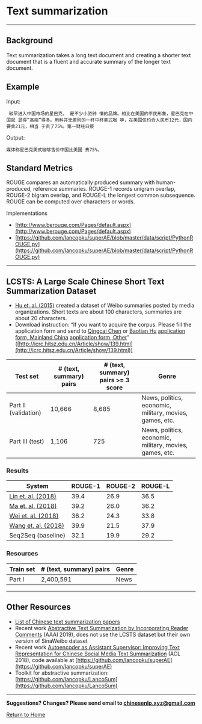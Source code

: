 # Text summarization

---

## Background

Text summarization takes a long text document and creating a shorter text document that is a fluent and accurate summary of the longer text document.

## Example

Input:

```
 较早进入中国市场的星巴克， 是不少小资钟 情的品牌。相比在美国的平民形象，星巴克在中国就 显得“高端”得多。用料并无差别的一杯中杯美式咖 啡，在美国仅约合人民币12元，国内要卖21元，相当 于贵了75%。第一财经日报 
```

Output:

```
媒体称星巴克美式咖啡售价中国比美国 贵75%。
```

## Standard Metrics

ROUGE compares an automatically produced summary with human-produced, reference summaries.  ROUGE-1 records unigram overlap, ROUGE-2 bigram overlap, and ROUGE-L the longest common subsequence.   ROUGE can be computed over characters or words.

Implementations
* [http://www.berouge.com/Pages/default.aspx](http://www.berouge.com/Pages/default.aspx) 
* [https://github.com/lancopku/superAE/blob/master/data/script/PythonROUGE.py](https://github.com/lancopku/superAE/blob/master/data/script/PythonROUGE.py) 


---

## LCSTS: A Large Scale Chinese Short Text Summarization Dataset

* [Hu et. al. (2015)](https://arxiv.org/pdf/1506.05865.pdf) created a dataset of Weibo summaries posted by media organizations.  Short texts are about 100 characters, summaries are about 20 characters.
* Download instruction: “If you want to acquire the corpus. Please fill the application form and send to [Qingcai Chen](qingcai.chen@hit.edu.cn) or [Baotian Hu](baotianchina@gmail.com) [application form, Mainland China](http://pan.baidu.com/s/1eQCUL1K)   [application form, Other]((https://www.dropbox.com/s/g9623j3hsx3yjij/Application%20form.pdf?dl=0))” ([http://icrc.hitsz.edu.cn/Article/show/139.html](http://icrc.hitsz.edu.cn/Article/show/139.html))
  
| Test set  | # (text, summary) pairs | # (text, summary) pairs >= 3 score | Genre |
| --- | --- | --- | --- |
| Part II (validation) | 10,666 | 8,685 | News, politics, economic, military, movies, games, etc. |
| Part III (test) | 1,106 | 725 | News, politics, economic, military, movies, games, etc. |
  
### Results

| System | ROUGE-1 | ROUGE-2 | ROUGE-L |
| --- | --- | --- | --- |
| [Lin et. al. (2018)](https://arxiv.org/pdf/1805.03989.pdf) | 39.4 | 26.9 | 36.5 |
| [Ma et. al. (2018)](https://arxiv.org/pdf/1805.04869v1.pdf) | 39.2 | 26.0 | 36.2 |
| [Wei et. al. (2018)](https://arxiv.org/pdf/1805.04033v1.pdf) | 36.2 | 24.3 | 33.8 |
| [Wang et. al. (2018)](https://arxiv.org/pdf/1805.03616.pdf) | 39.9 | 21.5 | 37.9 |
| Seq2Seq (baseline) | 32.1 | 19.9 | 29.2 |
 
### Resources

  | Train set | # (text, summary) pairs  | Genre |
  | --- | --- | --- |
  | Part I | 2,400,591  | News |

---

## Other Resources

* [List of Chinese text summarization papers](https://github.com/mathsyouth/awesome-text-summarization#chinese-text-summarization) 
* Recent work [Abstractive Text Summarization by Incorporating Reader Comments](https://arxiv.org/pdf/1812.05407.pdf) (AAAI 2019), does not use the LCSTS dataset but their own version of SinaWeibo dataset  
* Recent work [Autoencoder as Assistant Supervisor: Improving Text Representation for Chinese Social Media Text Summarization](https://arxiv.org/pdf/1805.04869v1.pdf) (ACL 2018), code available at [https://github.com/lancopku/superAE](https://github.com/lancopku/superAE) 
* Toolkit for abstractive summarization: [https://github.com/lancopku/LancoSum](https://github.com/lancopku/LancoSum) 

---

**Suggestions? Changes? Please send email to [chinesenlp.xyz@gmail.com](mailto:chinesenlp.xyz@gmail.com)**

[Return to Home](../index.md)

